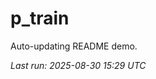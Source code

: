 # p_train

Auto-updating README demo.

<!--START_SECTION:status-->
_Last run: 2025-08-30 15:29 UTC_
<!--END_SECTION:status-->






















































































































































































































